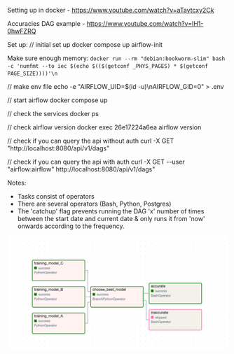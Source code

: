 
Setting up in docker - https://www.youtube.com/watch?v=aTaytcxy2Ck

Accuracies DAG example - https://www.youtube.com/watch?v=IH1-0hwFZRQ


Set up:
// initial set up
docker compose up airflow-init

Make sure enough memory:
`docker run --rm "debian:bookworm-slim" bash -c 'numfmt --to iec $(echo $(($(getconf _PHYS_PAGES) * $(getconf PAGE_SIZE))))'\n `

// make env file
echo -e "AIRFLOW_UID=$(id -u)\nAIRFLOW_GID=0" > .env

// start airflow
docker compose up

// check the services
docker ps

// check airflow version
docker exec 26e17224a6ea airflow version

// check if you can query the api without auth
curl -X GET "http://localhost:8080/api/v1/dags"

// check if you can query the api with auth
curl -X GET --user "airflow:airflow" http://localhost:8080/api/v1/dags"

Notes: 
- Tasks consist of operators
- There are several operators (Bash, Python, Postgres)
- The 'catchup' flag prevents running the DAG 'x' number of times between the start date and current date & only runs it from 'now' onwards according to the frequency.

![[dag_operation_graph.png]](screenshots/dag_operation_graph.png)